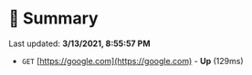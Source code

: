 # 📖 Summary
Last updated: **3/13/2021, 8:55:57 PM**

- `GET` [https://google.com](https://google.com) - **Up** (129ms)
